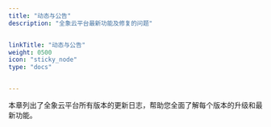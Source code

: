 ```yaml
---
title: "动态与公告"
description: "全象云平台最新功能及修复的问题"


linkTitle: "动态与公告"
weight: 0500
icon: "sticky_node"
type: "docs"


---
```


本章列出了全象云平台所有版本的更新日志，帮助您全面了解每个版本的升级和最新功能。

